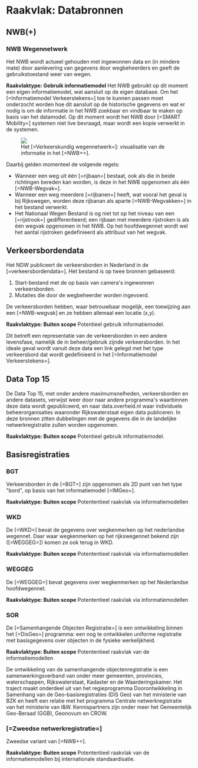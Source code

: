 # Raakvlak: Databronnen

## NWB(+)

### NWB Wegennetwerk


Het NWB wordt actueel gehouden met ingewonnen data en (in mindere mate) door aanlevering van gegevens door wegbeheerders en geeft de gebruikstoestand weer van wegen.

**Raakvlaktype: Gebruik informatiemodel**
Het NWB gebruikt op dit moment een eigen informatiemodel, wat aansluit op de eigen database. Om het [=Informatiemodel Verkeerstekens=] toe te kunnen passen moet onderzocht worden hoe dit aansluit op de historische gegevens en wat er nodig is om de informatie in het NWB zoekbaar en vindbaar te maken op basis van het datamodel. Op dit moment wordt het NWB door [=SMART Mobility=] systemen niet live bevraagd, maar wordt een kopie verwerkt in de systemen.

<figure>
<img src="../images/nwb.png">
<figcaption>Het [=Verkeerskundig wegennetwerk=]: visualisatie van de informatie in het [=NWB+=].</caption>
</figure>


Daarbij gelden momenteel de volgende regels:
* Wanneer een weg uit één [=rijbaan=] bestaat, ook als die in beide richtingen bereden kan worden, is deze in het NWB opgenomen als één [=NWB-Wegvak=]. 
* Wanneer een weg meerdere [=rijbanen=] heeft, wat vooral het geval is bij Rijkswegen, worden deze rijbanan als aparte [=NWB-Wegvakken=] in het bestand verwerkt. 
* Het Nationaal Wegen Bestand is og niet tot op het niveau van een [=rijstrook=] gedifferentieerd; een rijbaan met meerdere rijstroken is als één wegvak opgenomen in het NWB. Op het hoofdwegennet wordt wel het aantal rijstroken gedefinieerd als attribuut van het wegvak.


## Verkeersbordendata


Het NDW publiceert de verkeersborden in Nederland in de [=verkeersbordendata=]. Het bestand is op twee bronnen gebaseerd: 

1. Start-bestand met de op basis van camera's ingewonnen verkeersborden.
2. Mutaties die door de wegbeheerder worden ingevoerd. 

De verkeersborden hebben, waar betrouwbaar mogelijk, een toewijzing aan een [=NWB-wegvak] en ze hebben allemaal een locatie (x,y).</dd>

**Raakvlaktype: Buiten scope** Potentieel gebruik informatiemodel.

Dit betreft een representatie van de verkeersborden in een andere levensfase, namelijk de in beheer/gebruik zijnde verkeersborden. In het ideale geval wordt vanuit deze data een link gelegd met het type verkeersbord dat wordt gedefinieerd in het [=Informatiemodel Verkeerstekens=].



## Data Top 15


De Data Top 15, met onder andere maximumsnelheden, verkeersborden en andere datasets, verwijst weer door naar andere programma's waarbinnen deze data wordt gepubliceerd, en naar data.overheid.nl waar individuele beheerorganisaties waaronder Rijkswaterstaat eigen data publiceren. In deze bronnen zitten dubbelingen met de gegevens die in de landelijke netwerkregistratie zullen worden opgenomen.</dd>

**Raakvlaktype: Buiten scope** Potentieel gebruik informatiemodel.





## Basisregistraties

### BGT
Verkeersborden in de [=BGT=] zijn opgenomen als 2D punt van het type "bord", op basis van het informatiemodel [=IMGeo=].</dd>

**Raakvlaktype: Buiten scope** Potententieel raakvlak via informatiemodellen


### WKD

De [=WKD=] bevat de gegevens over wegkenmerken op het nederlandse wegennet. Daar waar wegkenmerken op het rijkswegennet bekend zijn ([=WEGGEG=]) komen ze ook terug in WKD.

**Raakvlaktype: Buiten scope** Potententieel raakvlak via informatiemodellen

### WEGGEG

De [=WEGGEG=] bevat gegevens over wegkenmerken op het Nederlandse hoofdwegennet. 

**Raakvlaktype: Buiten scope** Potententieel raakvlak via informatiemodellen


### SOR
De [=Samenhangende Objecten Registratie=] is een ontwikkeling binnen het [=DisGeo=] programma: een nog te ontwikkelen uniforme registratie met basisgegevens over objecten in de fysieke werkelijkheid. 

**Raakvlaktype: Buiten scope** Potententieel raakvlak van de informatiemodellen

De ontwikkeling van de samenhangende objectenregistratie is een samenwerkingsverband van onder meer gemeenten, provincies, waterschappen, Rijkswaterstaat, Kadaster en de Waarderingskamer. Het traject maakt onderdeel uit van het regieprogramma Doorontwikkeling in Samenhang van de Geo-basisregistraties (DiS Geo) van het ministerie van BZK en heeft een relatie met het programma Centrale netwerkregistratie van het ministerie van I&W. Kennispartners zijn onder meer het Gemeentelijk Geo-Beraad (GGB), Geonovum en CROW.


### [=Zweedse netwerkregistratie=]
Zweedse variant van [=NWB+=].

**Raakvlaktype: Buiten scope** Potententieel raakvlak van de informatiemodellen bij internationale standaardisatie.


